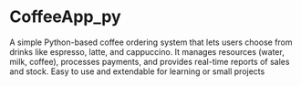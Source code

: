 # CoffeeApp_py
A simple Python-based coffee ordering system that lets users choose from drinks like espresso, latte, and cappuccino. It manages resources (water, milk, coffee), processes payments, and provides real-time reports of sales and stock. Easy to use and extendable for learning or small projects
